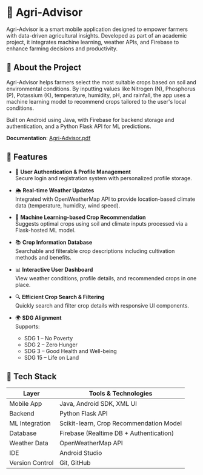 
# 🌾 Agri-Advisor

Agri-Advisor is a smart mobile application designed to empower farmers with data-driven agricultural insights. Developed as part of an academic project, it integrates machine learning, weather APIs, and Firebase to enhance farming decisions and productivity.

## 📱 About the Project

Agri-Advisor helps farmers select the most suitable crops based on soil and environmental conditions. By inputting values like Nitrogen (N), Phosphorus (P), Potassium (K), temperature, humidity, pH, and rainfall, the app uses a machine learning model to recommend crops tailored to the user's local conditions.

Built on Android using Java, with Firebase for backend storage and authentication, and a Python Flask API for ML predictions.

**Documentation**: [Agri-Advisor.pdf](https://drive.google.com/file/d/1HbBSy-VANezsGS9hq2wRbtHmtwJHsAHx/view)


## 🌟 Features

- 🔐 **User Authentication & Profile Management**  
  Secure login and registration system with personalized profile storage.

- 🌦 **Real-time Weather Updates**  
  Integrated with OpenWeatherMap API to provide location-based climate data (temperature, humidity, wind speed).

- 🌱 **Machine Learning-based Crop Recommendation**  
  Suggests optimal crops using soil and climate inputs processed via a Flask-hosted ML model.

- 📚 **Crop Information Database**  
  Searchable and filterable crop descriptions including cultivation methods and benefits.

- 📊 **Interactive User Dashboard**  
  View weather conditions, profile details, and recommended crops in one place.

- 🔍 **Efficient Crop Search & Filtering**  
  Quickly search and filter crop details with responsive UI components.

- 🌍 **SDG Alignment**  
  Supports:
  - SDG 1 – No Poverty
  - SDG 2 – Zero Hunger
  - SDG 3 – Good Health and Well-being
  - SDG 15 – Life on Land


## 🧠 Tech Stack

| Layer           | Tools & Technologies                      |
|----------------|-------------------------------------------|
| Mobile App      | Java, Android SDK, XML UI                 |
| Backend         | Python Flask API                          |
| ML Integration  | Scikit-learn, Crop Recommendation Model   |
| Database        | Firebase (Realtime DB + Authentication)  |
| Weather Data    | OpenWeatherMap API                        |
| IDE             | Android Studio                            |
| Version Control | Git, GitHub                               |
